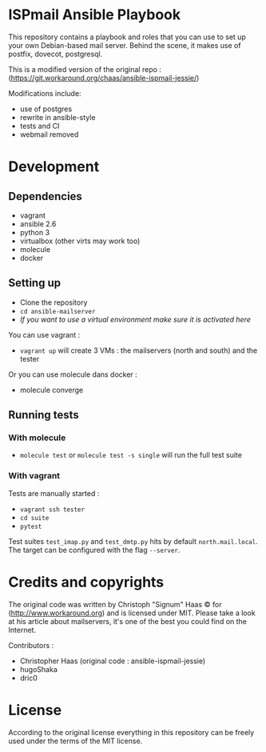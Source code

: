 # ISPmail Ansible Playbook #

This repository contains a playbook and roles that you can use to set up your
own Debian-based mail server. Behind the scene, it makes use of postfix,
 dovecot, postgresql.

This is a modified version of the original repo :
(https://git.workaround.org/chaas/ansible-ispmail-jessie/)

Modifications include:
* use of postgres
* rewrite in ansible-style
* tests and CI
* webmail removed

# Development

## Dependencies

* vagrant
* ansible 2.6
* python 3
* virtualbox (other virts may work too)
* molecule
* docker

## Setting up

* Clone the repository
* `cd ansible-mailserver`
* *If you want to use a virtual environment make sure it is activated here*

You can use vagrant :

* `vagrant up` will create 3 VMs : the mailservers (north and south) and the tester

Or you can use molecule dans docker :

* molecule converge

## Running tests

### With molecule

* `molecule test` or `molecule test -s single` will run the full test suite

### With vagrant

Tests are  manually started :
* `vagrant ssh tester`
* `cd suite`
* `pytest`

Test suites `test_imap.py` and `test_dmtp.py` hits by default
`north.mail.local`. The target can be configured with the flag `--server`.

# Credits and copyrights #

The original code was written by Christoph "Signum" Haas © for
(http://www.workaround.org) and is licensed under MIT.
Please take a look at his article about mailservers, it's one of the best you
could find on the Internet.

Contributors :
- Christopher Haas (original code : ansible-ispmail-jessie)
- hugoShaka
- dric0

# License

According to the original license everything in this repository can be freely
used under the terms of the MIT license.
